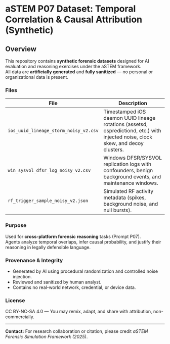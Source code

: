 # aSTEM P07 Dataset: Temporal Correlation & Causal Attribution (Synthetic)

## Overview
This repository contains **synthetic forensic datasets** designed for AI evaluation and reasoning exercises under the aSTEM framework.  
All data are **artificially generated** and **fully sanitized** — no personal or organizational data is present.

### Files
| File | Description |
|------|--------------|
| `ios_uuid_lineage_storm_noisy_v2.csv` | Timestamped iOS daemon UUID lineage rotations (assetsd, ospredictiond, etc.) with injected noise, clock skew, and decoy clusters. |
| `win_sysvol_dfsr_log_noisy_v2.csv` | Windows DFSR/SYSVOL replication logs with confounders, benign background events, and maintenance windows. |
| `rf_trigger_sample_noisy_v2.json` | Simulated RF activity metadata (spikes, background noise, and null bursts). |

### Purpose
Used for **cross-platform forensic reasoning** tasks (Prompt P07).  
Agents analyze temporal overlaps, infer causal probability, and justify their reasoning in legally defensible language.

### Provenance & Integrity
- Generated by AI using procedural randomization and controlled noise injection.
- Reviewed and sanitized by human analyst.
- Contains no real-world network, credential, or device data.

### License
CC BY-NC-SA 4.0 — You may remix, adapt, and share with attribution, non-commercially.

---

**Contact:** For research collaboration or citation, please credit *aSTEM Forensic Simulation Framework (2025)*.
